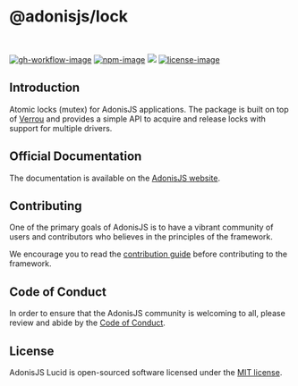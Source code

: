 # @adonisjs/lock

<br />

[![gh-workflow-image]][gh-workflow-url] [![npm-image]][npm-url] ![][typescript-image] [![license-image]][license-url]

## Introduction
Atomic locks (mutex) for AdonisJS applications. The package is built on top of [Verrou](https://github.com/Julien-R44/verrou) and provides a simple API to acquire and release locks with support for multiple drivers.

## Official Documentation
The documentation is available on the [AdonisJS website](https://docs.adonisjs.com/guides/lock/introduction).

## Contributing
One of the primary goals of AdonisJS is to have a vibrant community of users and contributors who believes in the principles of the framework.

We encourage you to read the [contribution guide](https://github.com/adonisjs/.github/blob/main/docs/CONTRIBUTING.md) before contributing to the framework.

## Code of Conduct
In order to ensure that the AdonisJS community is welcoming to all, please review and abide by the [Code of Conduct](https://github.com/adonisjs/.github/blob/main/docs/CODE_OF_CONDUCT.md).

## License
AdonisJS Lucid is open-sourced software licensed under the [MIT license](LICENSE.md).

[gh-workflow-image]: https://img.shields.io/github/actions/workflow/status/adonisjs/lock/test.yml?style=for-the-badge
[gh-workflow-url]: https://github.com/adonisjs/lock/actions/workflows/test.yml "Github action"

[npm-image]: https://img.shields.io/npm/v/@adonisjs/lock/latest.svg?style=for-the-badge&logo=npm
[npm-url]: https://www.npmjs.com/package/@adonisjs/lock/v/latest "npm"

[typescript-image]: https://img.shields.io/badge/Typescript-294E80.svg?style=for-the-badge&logo=typescript

[license-url]: LICENSE.md
[license-image]: https://img.shields.io/github/license/adonisjs/lock?style=for-the-badge
